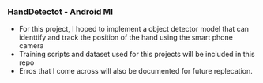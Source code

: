 ### HandDetectot - Android Ml

* For this project, I hoped to implement a object detector model that can identtify and track the position of the hand using the smart phone camera
* Training scripts and dataset used for this projects will be included in this repo
* Erros that I come across will also be documented for future replecation.

